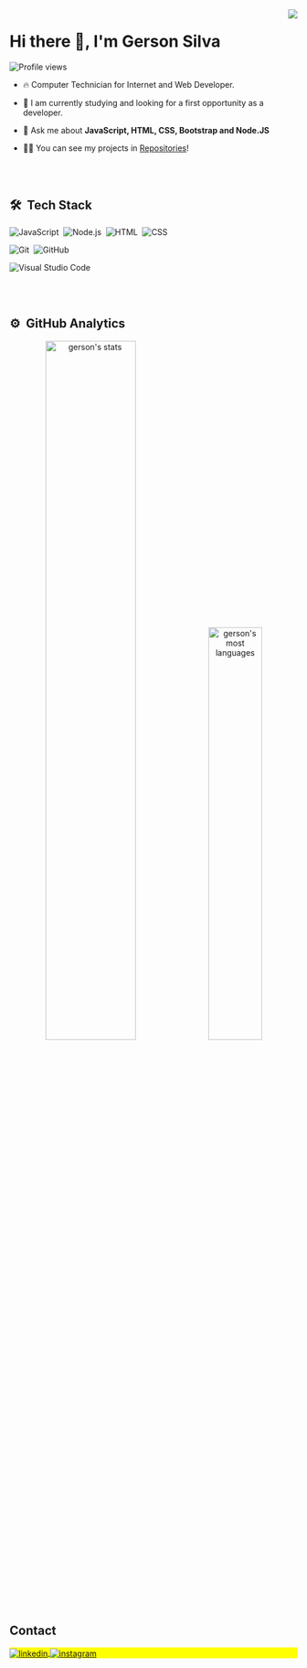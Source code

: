 <img align="right" src="https://raw.githubusercontent.com/gist/G3rsonBR/8f5f9c660f389caa206d0c1524ae9d02/raw/bc2e7ebe90132634c6d56121de187e765b222dd4/readmeGersonCard.svg"/>
<h1 align="left">Hi there 👋, I'm Gerson Silva</h1>
<p align="left"> <img src="https://komarev.com/ghpvc/?username=G3rsonBR&color=yellow" alt="Profile views" /> </p>

- 🔥 Computer Technician for Internet and Web Developer. 

- 🔭 I am currently studying and looking for a first opportunity as a developer.

- 💬 Ask me about **JavaScript, HTML, CSS, Bootstrap and Node.JS<!-- and JS Frameworks -->**

<!--- ⚡ Fun fact ** **-->

- 👨‍💻 You can see my projects in [Repositories](https://github.com/G3rsonBR?tab=repositories)!

<br><br>

## 🛠 &nbsp;Tech Stack

![JavaScript](https://img.shields.io/badge/-JavaScript-05122A?style=flat&logo=javascript)&nbsp;
![Node.js](https://img.shields.io/badge/-Node.js-05122A?style=flat&logo=node.js)&nbsp;
![HTML](https://img.shields.io/badge/-HTML-05122A?style=flat&logo=HTML5)&nbsp;
![CSS](https://img.shields.io/badge/-CSS-05122A?style=flat&logo=CSS3&logoColor=1572B6)&nbsp;
<!--![React](https://img.shields.io/badge/-React-05122A?style=flat&logo=react)&nbsp;-->
![Git](https://img.shields.io/badge/-Git-05122A?style=flat&logo=git)&nbsp;
![GitHub](https://img.shields.io/badge/-GitHub-05122A?style=flat&logo=github)&nbsp;
<!--![Markdown](https://img.shields.io/badge/-Markdown-05122A?style=flat&logo=markdown)&nbsp;-->
![Visual Studio Code](https://img.shields.io/badge/-Visual%20Studio%20Code-05122A?style=flat&logo=visual-studio-code&logoColor=007ACC)&nbsp;
<!--![PostgreSQL](https://img.shields.io/badge/-PostgreSQL-05122A?style=flat&logo=postgresql)&nbsp;-->
<!--![SQLite](https://img.shields.io/badge/-SQLite-05122A?style=flat&logo=sqlite)&nbsp;-->

<br><br>

## ⚙️ &nbsp;GitHub Analytics

<p align="center">
<img width="56%" src="https://github-readme-stats.vercel.app/api?username=G3rsonBR&show_icons=true&theme=vision-friendly-dark" alt="gerson's stats"/>
<img width="43%" src="https://github-readme-stats.vercel.app/api/top-langs/?username=G3rsonBR&layout=compact&theme=vision-friendly-dark" alt="gerson's most languages"/>
</p>

<br>

## Contact

<p align="left" style="background:yellow">
<a href="https://www.linkedin.com/in/br-gerson/" target="_blank">
  <img align="center" src="https://img.shields.io/badge/-gersonsilva-05122A?style=flat&logo=linkedin" alt="linkedin"/>
</a>
<a href="https://instagram.com/br.gerson" target="_blank">
 <img align="center" src="https://img.shields.io/badge/-gersonsilva-05122A?style=flat&logo=instagram" alt="instagram"/>
</a>
</p>
